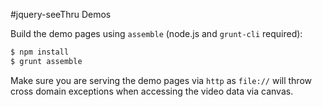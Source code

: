 #jquery-seeThru Demos

Build the demo pages using `assemble` (node.js and `grunt-cli` required):

```sh
$ npm install
$ grunt assemble
```

Make sure you are serving the demo pages via `http` as `file://` will throw cross domain exceptions when accessing the video data via canvas.